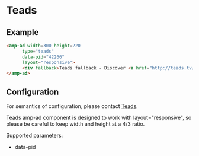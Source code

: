 <!---
Copyright 2015 The AMP HTML Authors. All Rights Reserved.

Licensed under the Apache License, Version 2.0 (the "License");
you may not use this file except in compliance with the License.
You may obtain a copy of the License at

      http://www.apache.org/licenses/LICENSE-2.0

Unless required by applicable law or agreed to in writing, software
distributed under the License is distributed on an "AS-IS" BASIS,
WITHOUT WARRANTIES OR CONDITIONS OF ANY KIND, either express or implied.
See the License for the specific language governing permissions and
limitations under the License.
-->

# Teads

## Example

```html
<amp-ad width=300 height=220
      type="teads"
      data-pid="42266"
      layout="responsive">
      <div fallback>Teads fallback - Discover <a href="http://teads.tv/en/platform/">inRead by Teads</a>!</div>
</amp-ad>
```

## Configuration

For semantics of configuration, please contact [Teads](http://teads.tv/fr/contact/).

Teads amp-ad component is designed to work with layout="responsive", so please be careful to keep width and height at a 4/3 ratio.

Supported parameters:

- data-pid
